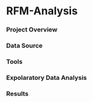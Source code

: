 # RFM-Analysis

### Project Overview


### Data Source

### Tools

### Expolaratory Data Analysis

### Results

